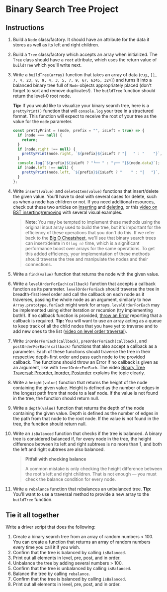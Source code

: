# Binary Search Tree Project

## Instructions

1. Build a `Node` class/factory. It should have an attribute for the data it stores as well as its left and right children.

2. Build a `Tree` class/factory which accepts an array when initialized. The `Tree` class should have a `root` attribute, which uses the return value of `buildTree` which you'll write next.

3. Write a `buildTree(array)` function that takes an array of data (e.g., `[1, 7, 4, 23, 8, 9, 4, 3, 5, 7, 9, 67, 6345, 324]`) and turns it into a balanced binary tree full of `Node` objects appropriately placed (don't forget to sort and remove duplicates!). The `buildTree` function should return the level-0 root node.

   **Tip:** If you would like to visualize your binary search tree, here is a `prettyPrint()` function that will `console.log` your tree in a structured format. This function will expect to receive the root of your tree as the value for the `node` parameter.

   ```javascript
   const prettyPrint = (node, prefix = "", isLeft = true) => {
     if (node === null) {
       return;
     }
     if (node.right !== null) {
       prettyPrint(node.right, `${prefix}${isLeft ? "│   " : "    "}`, false);
     }
     console.log(`${prefix}${isLeft ? "└── " : "┌── "}${node.data}`);
     if (node.left !== null) {
       prettyPrint(node.left, `${prefix}${isLeft ? "    " : "│   "}`, true);
     }
   };
   ```

4. Write `insert(value)` and `deleteItem(value)` functions that insert/delete the given value. You'll have to deal with several cases for delete, such as when a node has children or not. If you need additional resources, check out these two articles on [inserting](https://www.geeksforgeeks.org/insertion-in-binary-search-tree/?ref=lbp) and [deleting](https://www.geeksforgeeks.org/binary-search-tree-set-2-delete/?ref=lbp), or this [video on BST inserting/removing](https://youtu.be/wcIRPqTR3Kc) with several visual examples.

   > **Note:** You may be tempted to implement these methods using the original input array used to build the tree, but it's important for the efficiency of these operations that you don't do this. If we refer back to the [Big O Cheatsheet](https://www.bigocheatsheet.com/), we'll see that binary search trees can insert/delete in `O(log n)` time, which is a significant performance boost over arrays for the same operations. To get this added efficiency, your implementation of these methods should traverse the tree and manipulate the nodes and their connections.

5. Write a `find(value)` function that returns the node with the given value.

6. Write a `levelOrderForEach(callback)` function that accepts a callback function as its parameter. `levelOrderForEach` should traverse the tree in breadth-first level order and call the callback on each node as it traverses, passing the whole node as an argument, similarly to how `Array.prototype.forEach` might work for arrays. `levelOrderForEach` may be implemented using either iteration or recursion (try implementing both!). If no callback function is provided, [throw an Error](https://developer.mozilla.org/en-US/docs/Web/JavaScript/Reference/Statements/throw) reporting that a callback is required. **Tip:** You will want to use an array acting as a queue to keep track of all the child nodes that you have yet to traverse and to add new ones to the list ([video on level order traversal](https://www.youtube.com/watch?v=86g8jAQug04)).

7. Write `inOrderForEach(callback)`, `preOrderForEach(callback)`, and `postOrderForEach(callback)` functions that also accept a callback as a parameter. Each of these functions should traverse the tree in their respective depth-first order and pass each node to the provided callback. The functions should throw an Error if no callback is given as an argument, like with `levelOrderForEach`. The video [Binary Tree Traversal: Preorder, Inorder, Postorder](https://www.youtube.com/watch?v=gm8DUJJhmY4) explains the topic clearly.

8. Write a `height(value)` function that returns the height of the node containing the given value. Height is defined as the number of edges in the longest path from that node to a leaf node. If the value is not found in the tree, the function should return null.

9. Write a `depth(value)` function that returns the depth of the node containing the given value. Depth is defined as the number of edges in the path from that node to the root node. If the value is not found in the tree, the function should return null.

10. Write an `isBalanced` function that checks if the tree is balanced. A binary tree is considered balanced if, for every node in the tree, the height difference between its left and right subtrees is no more than 1, and both the left and right subtrees are also balanced.

    > **Pitfall with checking balance**
    >
    > A common mistake is only checking the height difference between the root's left and right children. That is not enough — you must check the balance condition for every node.

11. Write a `rebalance` function that rebalances an unbalanced tree. **Tip:** You'll want to use a traversal method to provide a new array to the `buildTree` function.

## Tie it all together

Write a driver script that does the following:

1. Create a binary search tree from an array of random numbers < 100. You can create a function that returns an array of random numbers every time you call it if you wish.
2. Confirm that the tree is balanced by calling `isBalanced`.
3. Print out all elements in level, pre, post, and in order.
4. Unbalance the tree by adding several numbers > 100.
5. Confirm that the tree is unbalanced by calling `isBalanced`.
6. Balance the tree by calling `rebalance`.
7. Confirm that the tree is balanced by calling `isBalanced`.
8. Print out all elements in level, pre, post, and in order.
